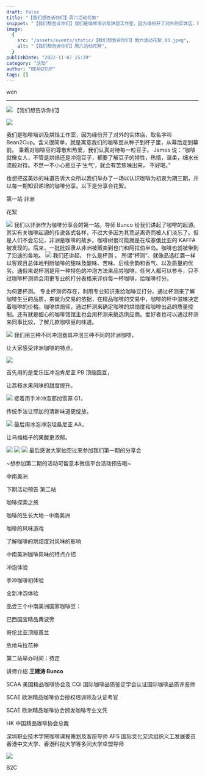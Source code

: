 ```yaml
---
draft: false
title: "【我们想告诉你们】周六活动花絮"
snippet: "【我们想告诉你们】我们是咖啡培训及烘焙工作室，因为缘份开了对外的实体店，取名字叫Bean2Cup。含"
image:
  {
    src: "/assets/events/static/【我们想告诉你们】周六活动花絮_03.jpeg",
    alt: "【我们想告诉你们】周六活动花絮",
  }
publishDate: "2022-11-07 15:39"
category: "活动"
author: "BEAN2CUP"
tags: []
---
```


<!-- # 【我们想告诉你们】周六活动花絮 -->

wen

---

![](/assets/events/static/【我们想告诉你们】周六活动花絮_01.png)
【我们想告诉你们】

![](/assets/events/static/【我们想告诉你们】周六活动花絮_02.png)

我们是咖啡培训及烘焙工作室，因为缘份开了对外的实体店，取名字叫 Bean2Cup。含义很简单，就是寓意我们的咖啡豆从种子到杯子里，从幕后走到幕前。
秉着对咖啡豆的尊敬和热爱，我们认真对待每一粒豆子。
James 说：“咖啡就像女人，不管是烘焙还是冲泡豆子，都要了解豆子的特性，热情，温柔，细水长流般对待。不然一不小心惹豆子‘生气’，就会有苦焦味出来，
不好喝。”

也想把这美妙的味道告诉大众所以我们举办了一场以认识咖啡为初衷为期三期，并以每一期知识递增的咖啡分享。以下是分享会花絮。

第一站 非洲

花絮

![](/assets/events/static/【我们想告诉你们】周六活动花絮_03.jpeg)
我们以非洲作为咖啡分享会的第一站。导师 Bunco 给我们讲起了咖啡的起源。其实有关咖啡起源的传说各式各样，不过大多因为其荒诞离奇而被人们淡忘了。但是人们不会忘记，非洲是咖啡的故乡。咖啡树很可能就是在埃塞俄比亚的 KAFFA 被发现的。后来，一批批奴隶从非洲被贩卖到也门和阿拉伯半岛。咖啡也就被带到了沿途的各地。
![](/assets/events/static/【我们想告诉你们】周六活动花絮_04.jpeg)
我们还讲起， 什么是杯测 。
所谓“杯测”、就像品选红酒一样以客观且总体地判断咖啡的甜味及酸味、苦味、后续余韵和香气、以及质量的优劣。通俗来说杯测是用一种特色的冲泡方法来品尝咖啡，任何人都可以参与，只不过咖啡杯测师会用更专业的打分表格来评价每一杯咖啡，给咖啡打分。

为何要杯测。
专业杯测师存在，利用专业知识来给咖啡豆打分。通过杯测来了解咖啡生豆的品质，来做为交易的依据，在精品咖啡的交易中，咖啡的杯中滋味决定着咖啡的价格。咖啡烘焙师，通过杯测来确定咖啡的烘焙度和咖啡出品的质量控制。还有就是细心的咖啡馆馆主也会用杯测来挑选供应商。爱好者也可以通过杯测来同事比较，了解几款咖啡豆的味道。

![](/assets/events/static/【我们想告诉你们】周六活动花絮_05.jpeg)
我们用三种不同冲泡器具冲泡三种不同的非洲咖啡，

让大家感受非洲咖啡的特点。

![](/assets/events/static/【我们想告诉你们】周六活动花絮_06.jpeg)

首先用的是爱乐压冲泡肯尼亚 PB 顶级圆豆，

让荔枝水果风味的甜度提升。

![](/assets/events/static/【我们想告诉你们】周六活动花絮_07.jpeg)
接着用手冲冲泡耶加雪菲 G1，

传统手法让耶加的清新味道更绽放。

![](/assets/events/static/【我们想告诉你们】周六活动花絮_08.jpeg)
最后用冰泡冲泡坦桑尼亚 AA，

让乌梅梅子的果酸更浓郁。

![](/assets/events/static/【我们想告诉你们】周六活动花絮_09.jpeg)
![](/assets/events/static/【我们想告诉你们】周六活动花絮_10.jpeg)
![](/assets/events/static/【我们想告诉你们】周六活动花絮_11.jpeg)
最后感谢大家抽空过来参加我们第一期的分享会

~想参加第二期的活动可留意本微信平台活动预告哦~

中南美洲

下期活动预告 第二站

咖啡探索之旅

咖啡的生长大地--中南美洲

咖啡的风味游戏

了解咖啡的烘焙度对风味的影响

中南美洲咖啡风味的特点介绍

冲泡体验

手冲咖啡初体验

全新冲泡体验

品尝三个中南美洲国家咖啡豆：

巴西国宝精品黄波旁

哥伦比亚顶级蕙兰

危地马拉花神

第二站举办时间：待定

讲师介绍
**王建涛 Bunco**

SCAA 美国精品咖啡协会及 CQI 国际咖啡品质鉴定学会认证国际咖啡品质评鉴师

SCAE 欧洲精品咖啡协会授权培训师及认证考官

SCAE 欧洲精品咖啡协会颁发咖啡专业文凭

HK 中国精品咖啡协会总裁

深圳职业技术学院咖啡课程策划及客座导师 AFS 国际文化交流组织义工发展委员 香港中文大学、香港科技大学等多间大学卓盟导师

![](/assets/events/static/【我们想告诉你们】周六活动花絮_12.jpeg)

B2C
